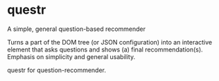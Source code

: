 # questr
A simple, general question-based recommender

Turns a part of the DOM tree (or JSON configuration) into an interactive element that asks questions and shows (a) final recommendation(s).
Emphasis on simplicity and general usability.

questr for question-recommender.
